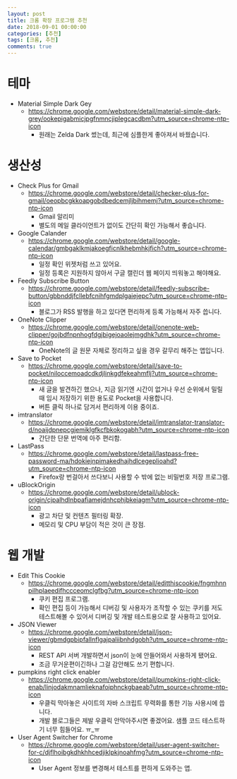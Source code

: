 ```yaml
---
layout: post
title: 크롬 확장 프로그램 추천
date: 2018-09-01 00:00:00
categories: [추천]
tags: [크롬, 추천]
comments: true
---
```


# 테마
- Material Simple Dark Gey
    - <https://chrome.google.com/webstore/detail/material-simple-dark-grey/ookepigabmicjpgfnmncjiplegcacdbm?utm_source=chrome-ntp-icon>
        - 원래는 Zelda Dark 썼는데, 최근에 심플한게 좋아져서 바꿨습니다.

# 생산성
- Check Plus for Gmail
    - <https://chrome.google.com/webstore/detail/checker-plus-for-gmail/oeopbcgkkoapgobdbedcemjljbihmemj?utm_source=chrome-ntp-icon>
        - Gmail 알리미
        - 별도의 메일 클라이언트가 없이도 간단히 확인 가능해서 좋습니다.
- Google Calander
    - <https://chrome.google.com/webstore/detail/google-calendar/gmbgaklkmjakoegficnlkhebmhkjfich?utm_source=chrome-ntp-icon>
        - 일정 확인 위젯처럼 쓰고 있어요.
        - 일정 등록은 지원하지 않아서 구글 캘린더 웹 페이지 띄워놓고 해야해요.
- Feedly Subscribe Button
    - <https://chrome.google.com/webstore/detail/feedly-subscribe-button/gbbnddjfcllebfcnihfgmdplgaiejepc?utm_source=chrome-ntp-icon>
        - 블로그가 RSS 발행을 하고 있다면 편리하게 등록 가능해서 자주 씁니다.
- OneNote Clipper
    - <https://chrome.google.com/webstore/detail/onenote-web-clipper/gojbdfnpnhogfdgjbigejoaolejmgdhk?utm_source=chrome-ntp-icon>
        - OneNote의 글 원문 자체로 정리하고 싶을 경우 갈무리 해주는 앱입니다.
- Save to Pocket
    - <https://chrome.google.com/webstore/detail/save-to-pocket/niloccemoadcdkdjlinkgdfekeahmflj?utm_source=chrome-ntp-icon>
        - 새 글을 발견하긴 했으나, 지금 읽기엔 시간이 없거나 우선 순위에서 밀릴 때 임시 저장하기 위한 용도로 Pocket을 사용합니다.
        - 버튼 클릭 하나로 담겨서 편리하게 이용 중이죠.
- imtranslator 
    - <https://chrome.google.com/webstore/detail/imtranslator-translator-d/noaijdpnepcgjemiklgfkcfbkokogabh?utm_source=chrome-ntp-icon>
        - 간단한 단문 번역에 아주 편리함.
- LastPass
    - <https://chrome.google.com/webstore/detail/lastpass-free-password-ma/hdokiejnpimakedhajhdlcegeplioahd?utm_source=chrome-ntp-icon>
        - Firefox랑 번걸아서 쓰다보니 사용할 수 밖에 없는 비밀번호 저장 프로그램.
- uBlockOrigin
    - <https://chrome.google.com/webstore/detail/ublock-origin/cjpalhdlnbpafiamejdnhcphjbkeiagm?utm_source=chrome-ntp-icon>
        -  광고 차단 및 컨텐츠 필터링 확장.
        -  메모리 및 CPU 부담이 적은 것이 큰 장점.

# 웹 개발
- Edit This Cookie
    - <https://chrome.google.com/webstore/detail/editthiscookie/fngmhnnpilhplaeedifhccceomclgfbg?utm_source=chrome-ntp-icon>
        - 쿠키 편집 프로그램.
        - 확인 편집 등이 가능해서 디버깅 및 사용자가 조작할 수 있는 쿠키를 저도 테스트해볼 수 있어서 디버깅 및 개발 테스트용으로 잘 사용하고 있어요.
- JSON Viewer
    - <https://chrome.google.com/webstore/detail/json-viewer/gbmdgpbipfallnflgajpaliibnhdgobh?utm_source=chrome-ntp-icon>
        - REST API 서버 개발하면서 json이 눈에 안들어와서 사용하게 됐어요.
        - 조금 무거운편이긴하나 그걸 감안해도 쓰기 편합니다.
- pumpkins right click enabler
    - <https://chrome.google.com/webstore/detail/pumpkins-right-click-enab/linjodakmnamlieknafoiphnckgbaeab?utm_source=chrome-ntp-icon>
        - 우클릭 막아놓은 사이트의 자바 스크립트 무력화를 통한 기능 사용시에 씁니다.
        - 개발 블로그들은 제발 우클릭 안막아주시면 좋겠어요. 샘플 코드 테스트하기 너무 힘들어요. ㅠ_ㅠ
- User Agent Switcher for Chrome
    - <https://chrome.google.com/webstore/detail/user-agent-switcher-for-c/djflhoibgkdhkhhcedjiklpkjnoahfmg?utm_source=chrome-ntp-icon>
        - User Agent 정보를 변경해서 테스트를 편하게 도와주는 앱.

